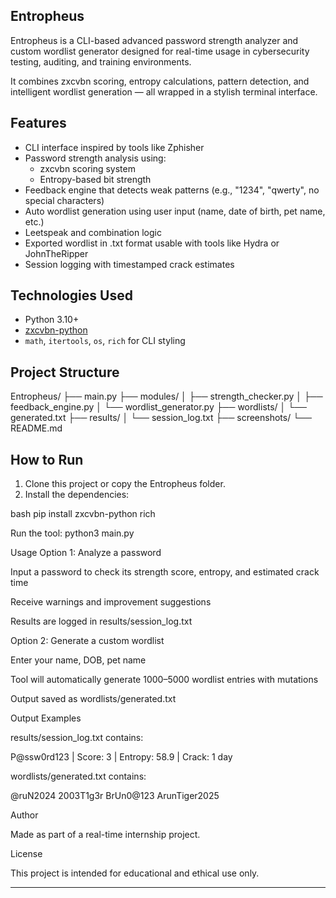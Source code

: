 ## Entropheus

Entropheus is a CLI-based advanced password strength analyzer and custom wordlist generator designed for real-time usage in cybersecurity testing, auditing, and training environments.

It combines zxcvbn scoring, entropy calculations, pattern detection, and intelligent wordlist generation — all wrapped in a stylish terminal interface.

## Features

- CLI interface inspired by tools like Zphisher
- Password strength analysis using:
  - zxcvbn scoring system
  - Entropy-based bit strength
- Feedback engine that detects weak patterns (e.g., "1234", "qwerty", no special characters)
- Auto wordlist generation using user input (name, date of birth, pet name, etc.)
- Leetspeak and combination logic
- Exported wordlist in .txt format usable with tools like Hydra or JohnTheRipper
- Session logging with timestamped crack estimates

## Technologies Used

- Python 3.10+
- [zxcvbn-python](https://github.com/dwolfhub/zxcvbn-python)
- `math`, `itertools`, `os`, `rich` for CLI styling

## Project Structure

Entropheus/
├── main.py
├── modules/
│ ├── strength_checker.py
│ ├── feedback_engine.py
│ └── wordlist_generator.py
├── wordlists/
│ └── generated.txt
├── results/
│ └── session_log.txt
├── screenshots/
└── README.md


## How to Run

1. Clone this project or copy the Entropheus folder.
2. Install the dependencies:

bash
pip install zxcvbn-python rich

Run the tool:
    python3 main.py

Usage
Option 1: Analyze a password

  Input a password to check its strength score, entropy, and estimated crack time

  Receive warnings and improvement suggestions

  Results are logged in results/session_log.txt

Option 2: Generate a custom wordlist

  Enter your name, DOB, pet name

  Tool will automatically generate 1000–5000 wordlist entries with mutations

  Output saved as wordlists/generated.txt

Output Examples

  results/session_log.txt contains:

  P@ssw0rd123 | Score: 3 | Entropy: 58.9 | Crack: 1 day

  wordlists/generated.txt contains:

  @ruN2024
  2003T1g3r
  BrUn0@123
  ArunTiger2025

Author

Made as part of a real-time internship project.

License

This project is intended for educational and ethical use only.


---
